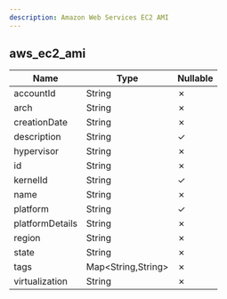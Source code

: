 ```yaml
---
description: Amazon Web Services EC2 AMI
---
```

aws_ec2_ami
-----------

| **Name**        | **Type**           | **Nullable** |
| --------------- | ------------------ | ------------ |
| accountId       | String             | &cross;      |
| arch            | String             | &cross;      |
| creationDate    | String             | &cross;      |
| description     | String             | &check;      |
| hypervisor      | String             | &cross;      |
| id              | String             | &cross;      |
| kernelId        | String             | &check;      |
| name            | String             | &cross;      |
| platform        | String             | &check;      |
| platformDetails | String             | &cross;      |
| region          | String             | &cross;      |
| state           | String             | &cross;      |
| tags            | Map<String,String> | &cross;      |
| virtualization  | String             | &cross;      |

